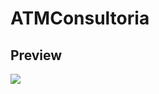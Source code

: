 # ATMConsultoria

## Preview

![](https://cdn.discordapp.com/attachments/576875163686010911/740708537558237289/Gravacao_de_Tela_2020-08-05_as_20.04.26.gif)
